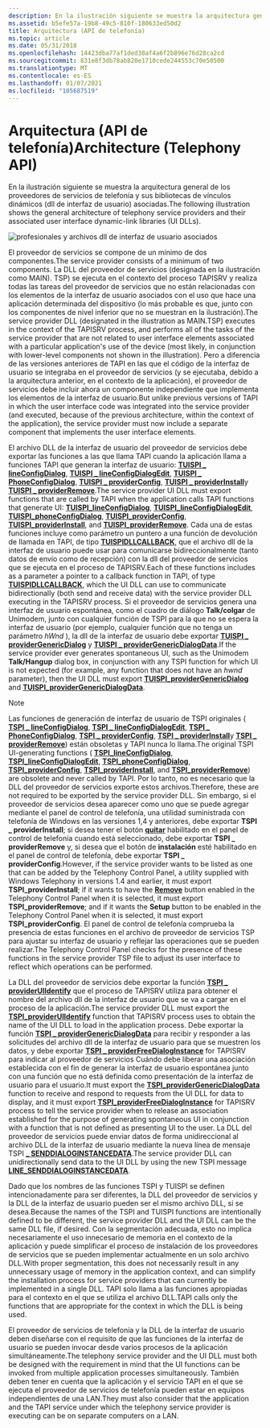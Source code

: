 ```yaml
---
description: En la ilustración siguiente se muestra la arquitectura general de los proveedores de servicios de telefonía y sus bibliotecas de vínculos dinámicos (dll de interfaz de usuario) asociadas.
ms.assetid: b5efe57a-19b8-49c5-810f-180633ed50d2
title: Arquitectura (API de telefonía)
ms.topic: article
ms.date: 05/31/2018
ms.openlocfilehash: 14423dba77af1ded38af4a6f2b896e76d28ca2cd
ms.sourcegitcommit: 831e8f3db78ab820e1710cede244553c70e50500
ms.translationtype: MT
ms.contentlocale: es-ES
ms.lasthandoff: 01/07/2021
ms.locfileid: "105687519"
---
```

# <a name="architecture-telephony-api"></a><span data-ttu-id="69207-103">Arquitectura (API de telefonía)</span><span class="sxs-lookup"><span data-stu-id="69207-103">Architecture (Telephony API)</span></span>

<span data-ttu-id="69207-104">En la ilustración siguiente se muestra la arquitectura general de los proveedores de servicios de telefonía y sus bibliotecas de vínculos dinámicos (dll de interfaz de usuario) asociadas.</span><span class="sxs-lookup"><span data-stu-id="69207-104">The following illustration shows the general architecture of telephony service providers and their associated user interface dynamic-link libraries (UI DLLs).</span></span>

![profesionales y archivos dll de interfaz de usuario asociados](images/spuidl01.png)

<span data-ttu-id="69207-106">El proveedor de servicios se compone de un mínimo de dos componentes.</span><span class="sxs-lookup"><span data-stu-id="69207-106">The service provider consists of a minimum of two components.</span></span> <span data-ttu-id="69207-107">La DLL del proveedor de servicios (designada en la ilustración como MAIN). TSP) se ejecuta en el contexto del proceso TAPISRV y realiza todas las tareas del proveedor de servicios que no están relacionadas con los elementos de la interfaz de usuario asociados con el uso que hace una aplicación determinada del dispositivo (lo más probable es que, junto con los componentes de nivel inferior que no se muestran en la ilustración).</span><span class="sxs-lookup"><span data-stu-id="69207-107">The service provider DLL (designated in the illustration as MAIN.TSP) executes in the context of the TAPISRV process, and performs all of the tasks of the service provider that are not related to user interface elements associated with a particular application's use of the device (most likely, in conjunction with lower-level components not shown in the illustration).</span></span> <span data-ttu-id="69207-108">Pero a diferencia de las versiones anteriores de TAPI en las que el código de la interfaz de usuario se integraba en el proveedor de servicios (y se ejecutaba, debido a la arquitectura anterior, en el contexto de la aplicación), el proveedor de servicios debe incluir ahora un componente independiente que implementa los elementos de la interfaz de usuario.</span><span class="sxs-lookup"><span data-stu-id="69207-108">But unlike previous versions of TAPI in which the user interface code was integrated into the service provider (and executed, because of the previous architecture, within the context of the application), the service provider must now include a separate component that implements the user interface elements.</span></span>

<span data-ttu-id="69207-109">El archivo DLL de la interfaz de usuario del proveedor de servicios debe exportar las funciones a las que llama TAPI cuando la aplicación llama a funciones TAPI que generan la interfaz de usuario: [**TUISPI \_ lineConfigDialog**](/windows/win32/api/tspi/nf-tspi-tuispi_lineconfigdialog), [**TUISPI \_ lineConfigDialogEdit**](/windows/win32/api/tspi/nf-tspi-tuispi_lineconfigdialogedit), [**TUISPI \_ PhoneConfigDialog**](/windows/win32/api/tspi/nf-tspi-tuispi_phoneconfigdialog), [**TUISPI \_ providerConfig**](/windows/win32/api/tspi/nf-tspi-tuispi_providerconfig), [**TUISPI \_ providerInstall**](/windows/win32/api/tspi/nf-tspi-tuispi_providerinstall)y [**TUISPI \_ providerRemove**](/windows/win32/api/tspi/nf-tspi-tuispi_providerremove).</span><span class="sxs-lookup"><span data-stu-id="69207-109">The service provider UI DLL must export functions that are called by TAPI when the application calls TAPI functions that generate UI: [**TUISPI\_lineConfigDialog**](/windows/win32/api/tspi/nf-tspi-tuispi_lineconfigdialog), [**TUISPI\_lineConfigDialogEdit**](/windows/win32/api/tspi/nf-tspi-tuispi_lineconfigdialogedit), [**TUISPI\_phoneConfigDialog**](/windows/win32/api/tspi/nf-tspi-tuispi_phoneconfigdialog), [**TUISPI\_providerConfig**](/windows/win32/api/tspi/nf-tspi-tuispi_providerconfig), [**TUISPI\_providerInstall**](/windows/win32/api/tspi/nf-tspi-tuispi_providerinstall), and [**TUISPI\_providerRemove**](/windows/win32/api/tspi/nf-tspi-tuispi_providerremove).</span></span> <span data-ttu-id="69207-110">Cada una de estas funciones incluye como parámetro un puntero a una función de devolución de llamada en TAPI, de tipo [**TUISPIDLLCALLBACK**](/windows/win32/api/tspi/nc-tspi-tuispidllcallback), que el archivo dll de la interfaz de usuario puede usar para comunicarse bidireccionalmente (tanto datos de envío como de recepción) con la dll del proveedor de servicios que se ejecuta en el proceso de TAPISRV.</span><span class="sxs-lookup"><span data-stu-id="69207-110">Each of these functions includes as a parameter a pointer to a callback function in TAPI, of type [**TUISPIDLLCALLBACK**](/windows/win32/api/tspi/nc-tspi-tuispidllcallback), which the UI DLL can use to communicate bidirectionally (both send and receive data) with the service provider DLL executing in the TAPISRV process.</span></span> <span data-ttu-id="69207-111">Si el proveedor de servicios genera una interfaz de usuario espontánea, como el cuadro de diálogo **Talk/colgar** de Unimodem, junto con cualquier función de TSPI para la que no se espera la interfaz de usuario (por ejemplo, cualquier función que no tenga un parámetro *hWnd* ), la dll de la interfaz de usuario debe exportar [**TUISPI \_ providerGenericDialog**](/windows/win32/api/tspi/nf-tspi-tuispi_providergenericdialog) y [**TUISPI \_ providerGenericDialogData**](/windows/win32/api/tspi/nf-tspi-tuispi_providergenericdialogdata).</span><span class="sxs-lookup"><span data-stu-id="69207-111">If the service provider ever generates spontaneous UI, such as the Unimodem **Talk/Hangup** dialog box, in conjunction with any TSPI function for which UI is not expected (for example, any function that does not have an *hwnd* parameter), then the UI DLL must export [**TUISPI\_providerGenericDialog**](/windows/win32/api/tspi/nf-tspi-tuispi_providergenericdialog) and [**TUISPI\_providerGenericDialogData**](/windows/win32/api/tspi/nf-tspi-tuispi_providergenericdialogdata).</span></span>

> [!Note]  
> <span data-ttu-id="69207-112">Las funciones de generación de interfaz de usuario de TSPI originales ( [**TSPI \_ lineConfigDialog**](/windows/win32/api/tspi/nf-tspi-tspi_lineconfigdialog), [**TSPI \_ lineConfigDialogEdit**](/windows/win32/api/tspi/nf-tspi-tspi_lineconfigdialogedit), [**TSPI \_ PhoneConfigDialog**](/windows/win32/api/tspi/nf-tspi-tspi_phoneconfigdialog), [**TSPI \_ providerConfig**](/windows/win32/api/tspi/nf-tspi-tspi_providerconfig), [**TSPI \_ providerInstall**](/windows/win32/api/tspi/nf-tspi-tspi_providerinstall)y [**TSPI \_ providerRemove**](/windows/win32/api/tspi/nf-tspi-tspi_providerremove)) están obsoletas y TAPI nunca lo llama.</span><span class="sxs-lookup"><span data-stu-id="69207-112">The original TSPI UI-generating functions ( [**TSPI\_lineConfigDialog**](/windows/win32/api/tspi/nf-tspi-tspi_lineconfigdialog), [**TSPI\_lineConfigDialogEdit**](/windows/win32/api/tspi/nf-tspi-tspi_lineconfigdialogedit), [**TSPI\_phoneConfigDialog**](/windows/win32/api/tspi/nf-tspi-tspi_phoneconfigdialog), [**TSPI\_providerConfig**](/windows/win32/api/tspi/nf-tspi-tspi_providerconfig), [**TSPI\_providerInstall**](/windows/win32/api/tspi/nf-tspi-tspi_providerinstall), and [**TSPI\_providerRemove**](/windows/win32/api/tspi/nf-tspi-tspi_providerremove)) are obsolete and never called by TAPI.</span></span> <span data-ttu-id="69207-113">Por lo tanto, no es necesario que la DLL del proveedor de servicios exporte estos archivos.</span><span class="sxs-lookup"><span data-stu-id="69207-113">Therefore, these are not required to be exported by the service provider DLL.</span></span> <span data-ttu-id="69207-114">Sin embargo, si el proveedor de servicios desea aparecer como uno que se puede agregar mediante el panel de control de telefonía, una utilidad suministrada con telefonía de Windows en las versiones 1,4 y anteriores, debe exportar **TSPI \_ providerInstall**; si desea tener el botón [**quitar**](/windows/win32/api/tapi3if/nn-tapi3if-itcollection2) habilitado en el panel de control de telefonía cuando está seleccionado, debe exportar **TSPI \_ providerRemove** y, si desea que el botón de **instalación** esté habilitado en el panel de control de telefonía, debe exportar **TSPI \_ providerConfig**.</span><span class="sxs-lookup"><span data-stu-id="69207-114">However, if the service provider wants to be listed as one that can be added by the Telephony Control Panel, a utility supplied with Windows Telephony in versions 1.4 and earlier, it must export **TSPI\_providerInstall**; if it wants to have the [**Remove**](/windows/win32/api/tapi3if/nn-tapi3if-itcollection2) button enabled in the Telephony Control Panel when it is selected, it must export **TSPI\_providerRemove**; and if it wants the **Setup** button to be enabled in the Telephony Control Panel when it is selected, it must export **TSPI\_providerConfig**.</span></span> <span data-ttu-id="69207-115">El panel de control de telefonía comprueba la presencia de estas funciones en el archivo de proveedor de servicios TSP para ajustar su interfaz de usuario y reflejar las operaciones que se pueden realizar.</span><span class="sxs-lookup"><span data-stu-id="69207-115">The Telephony Control Panel checks for the presence of these functions in the service provider TSP file to adjust its user interface to reflect which operations can be performed.</span></span>

 

<span data-ttu-id="69207-116">La DLL del proveedor de servicios debe exportar la función [**TSPI \_ providerUIIdentify**](/windows/win32/api/tspi/nf-tspi-tspi_provideruiidentify) que el proceso de TAPISRV utiliza para obtener el nombre del archivo dll de la interfaz de usuario que se va a cargar en el proceso de la aplicación.</span><span class="sxs-lookup"><span data-stu-id="69207-116">The service provider DLL must export the [**TSPI\_providerUIIdentify**](/windows/win32/api/tspi/nf-tspi-tspi_provideruiidentify) function that TAPISRV process uses to obtain the name of the UI DLL to load in the application process.</span></span> <span data-ttu-id="69207-117">Debe exportar la función [**TSPI \_ providerGenericDialogData**](/windows/win32/api/tspi/nf-tspi-tspi_providergenericdialogdata) para recibir y responder a las solicitudes del archivo dll de la interfaz de usuario para que se muestren los datos, y debe exportar [**TSPI \_ providerFreeDialogInstance**](/windows/win32/api/tspi/nf-tspi-tspi_providerfreedialoginstance) for TAPISRV para indicar al proveedor de servicios Cuándo debe liberar una asociación establecida con el fin de generar la interfaz de usuario espontánea junto con una función que no está definida como presentación de la interfaz de usuario para el usuario.</span><span class="sxs-lookup"><span data-stu-id="69207-117">It must export the [**TSPI\_providerGenericDialogData**](/windows/win32/api/tspi/nf-tspi-tspi_providergenericdialogdata) function to receive and respond to requests from the UI DLL for data to display, and it must export [**TSPI\_providerFreeDialogInstance**](/windows/win32/api/tspi/nf-tspi-tspi_providerfreedialoginstance) for TAPISRV process to tell the service provider when to release an association established for the purpose of generating spontaneous UI in conjunction with a function that is not defined as presenting UI to the user.</span></span> <span data-ttu-id="69207-118">La DLL del proveedor de servicios puede enviar datos de forma unidireccional al archivo DLL de la interfaz de usuario mediante la nueva línea de mensaje TSPI [**\_ SENDDIALOGINSTANCEDATA**](line-senddialoginstancedata.md).</span><span class="sxs-lookup"><span data-stu-id="69207-118">The service provider DLL can unidirectionally send data to the UI DLL by using the new TSPI message [**LINE\_SENDDIALOGINSTANCEDATA**](line-senddialoginstancedata.md).</span></span>

<span data-ttu-id="69207-119">Dado que los nombres de las funciones TSPI y TUISPI se definen intencionadamente para ser diferentes, la DLL del proveedor de servicios y la DLL de la interfaz de usuario pueden ser el mismo archivo DLL, si se desea.</span><span class="sxs-lookup"><span data-stu-id="69207-119">Because the names of the TSPI and TUISPI functions are intentionally defined to be different, the service provider DLL and the UI DLL can be the same DLL file, if desired.</span></span> <span data-ttu-id="69207-120">Con la segmentación adecuada, esto no implica necesariamente el uso innecesario de memoria en el contexto de la aplicación y puede simplificar el proceso de instalación de los proveedores de servicios que se pueden implementar actualmente en un solo archivo DLL.</span><span class="sxs-lookup"><span data-stu-id="69207-120">With proper segmentation, this does not necessarily result in any unnecessary usage of memory in the application context, and can simplify the installation process for service providers that can currently be implemented in a single DLL.</span></span> <span data-ttu-id="69207-121">TAPI solo llama a las funciones apropiadas para el contexto en el que se utiliza el archivo DLL.</span><span class="sxs-lookup"><span data-stu-id="69207-121">TAPI calls only the functions that are appropriate for the context in which the DLL is being used.</span></span>

<span data-ttu-id="69207-122">El proveedor de servicios de telefonía y la DLL de la interfaz de usuario deben diseñarse con el requisito de que las funciones de la interfaz de usuario se pueden invocar desde varios procesos de la aplicación simultáneamente.</span><span class="sxs-lookup"><span data-stu-id="69207-122">The telephony service provider and the UI DLL must both be designed with the requirement in mind that the UI functions can be invoked from multiple application processes simultaneously.</span></span> <span data-ttu-id="69207-123">También deben tener en cuenta que la aplicación y el servicio TAPI en el que se ejecuta el proveedor de servicios de telefonía pueden estar en equipos independientes de una LAN.</span><span class="sxs-lookup"><span data-stu-id="69207-123">They must also consider that the application and the TAPI service under which the telephony service provider is executing can be on separate computers on a LAN.</span></span>

 

 
